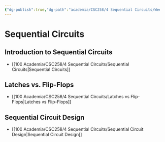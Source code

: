 ```yaml
---
{"dg-publish":true,"dg-path":"academia/CSC258/4 Sequential Circuits/Week 4 - Sequential Circuits.md","permalink":"/academia/csc-258/4-sequential-circuits/week-4-sequential-circuits/","tags":["cs","lecture","note","university"],"created":"2025-02-01T16:55:06.542-08:00","updated":"2025-02-03T01:56:20.360-08:00"}
---
```



# Sequential Circuits

## Introduction to Sequential Circuits

- [[100 Academia/CSC258/4 Sequential Circuits/Sequential Circuits\|Sequential Circuits]]

## Latches vs. Flip-Flops

- [[100 Academia/CSC258/4 Sequential Circuits/Latches vs Flip-Flops\|Latches vs Flip-Flops]]

## Sequential Circuit Design

- [[100 Academia/CSC258/4 Sequential Circuits/Sequential Circuit Design\|Sequential Circuit Design]]
